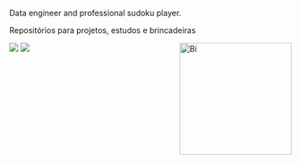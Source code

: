 <p>
Data engineer and professional sudoku player.
</p>

<p>
Repositórios para projetos, estudos e brincadeiras
</p>
 
 <img src="https://user-images.githubusercontent.com/79387140/182742102-9cefdf85-9768-4bc8-a528-4139fd890a21.gif" min-width="400px" max-width="400px" width="200px" align="right" alt="Bi">


<p align="left">
  <a href="mailto:aquinobeattriz@gmail.com" alt="Gmail">
  <img src="https://img.shields.io/badge/-Gmail-FF0000?style=flat-square&labelColor=FF0000&logo=gmail&logoColor=white" /></a>

  <a href="https://www.linkedin.com/in/aquinobeattriz/" alt="Linkedin">
  <img src="https://img.shields.io/badge/-Linkedin-0e76a8?style=flat-square&logo=Linkedin&logoColor=white" /></a>

</p>  

   

